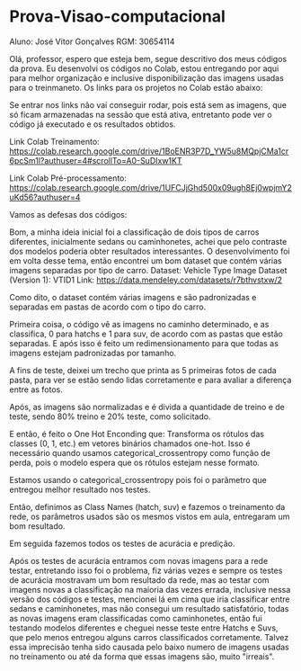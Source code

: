 # Prova-Visao-computacional

Aluno: José Vitor Gonçalves
RGM: 30654114

Olá, professor, espero que esteja bem, segue descritivo dos meus códigos da prova.
Eu desenvolvi os códigos no Colab, estou entregando por aqui para melhor organização e inclusive disponibilização das imagens usadas para o treinmaneto.
Os links para os projetos no Colab estão abaixo:

Se entrar nos links não vai conseguir rodar, pois está sem as imagens, que só ficam armazenadas na sessão que está ativa, entretanto pode ver o código já executado e os resultados obtidos.

Link Colab Treinamento:
https://colab.research.google.com/drive/1BoENR3P7D_YW5u8MQpjCMa1cr6pcSm1l?authuser=4#scrollTo=A0-SuDIxw1KT

Link Colab Pré-processamento:
https://colab.research.google.com/drive/1UFCJjGhd500x09ugh8Ej0wpjmY2uKd56?authuser=4

Vamos as defesas dos códigos:

Bom, a minha ideia inicial foi a classificação de dois tipos de carros diferentes, inicialmente sedans ou caminhonetes, achei que pelo contraste dos modelos poderia obter resultados interessantes.
O desenvolvimento foi em volta desse tema, então encontrei um bom dataset que contém várias imagens separadas por tipo de carro.
Dataset: Vehicle Type Image Dataset (Version 1): VTID1
Link: https://data.mendeley.com/datasets/r7bthvstxw/2

Como dito, o dataset contém várias imagens e são padronizadas e separadas em pastas de acordo com o tipo do carro.

Primeira coisa, o código vê as imagens no caminho determinado, e as classifica, 0 para hatchs e 1 para suv, de acordo com as pastas que estão separadas.
E após isso é feito um redimensionamento para que todas as imagens estejam padronizadas por tamanho.

A fins de teste, deixei um trecho que printa as 5 primeiras fotos de cada pasta, para ver se estão sendo lidas corretamente e para avaliar a diferença entre as fotos.

Após, as imagens são normalizadas e é divida a quantidade de treino e de teste, sendo 80% treino e 20% teste, como solicitado.

E então, é feito o One Hot Enconding que:
Transforma os rótulos das classes (0, 1, etc.) em vetores binários chamados one-hot.
Isso é necessário quando usamos categorical_crossentropy como função de perda, pois o modelo espera que os rótulos estejam nesse formato.

Estamos usando o categorical_crossentropy pois foi o parâmetro que entregou melhor resultado nos testes.

Então, definimos as Class Names (hatch, suv) e fazemos o treinamento da rede, os parâmetros usados são os mesmos vistos em aula, entregaram um bom resultado.

Em seguida fazemos todos os testes de acurácia e predição.

Após os testes de acurácia entramos com novas imagens para a rede testar, entretando isso foi o problema, fiz várias vezes e sempre os testes de acurácia mostravam um bom resultado da rede, mas ao testar com imagens novas a classificação na maioria das vezes errada, inclusive nessa versão dos códigos e testes, mencionei lá em cima que iria classificar entre sedans e caminhonetes, mas não consegui um resultado satisfatório, todas as novas imagens eram classificadas como caminhonetes, então fui testando modelos diferentes e cheguei nesse teste entre Hatchs e Suvs, que pelo menos entregou alguns carros classificados corretamente. Talvez essa imprecisão tenha sido causada pelo baixo numero de imagens usadas no treinamento ou até da forma que essas imagens são, muito "irreais".


